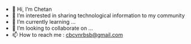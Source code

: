 - 👋 Hi, I’m Chetan
- 👀 I’m interested in sharing technological information to my community
- 🌱 I’m currently learning ...
- 💞️ I’m looking to collaborate on ...
- 📫 How to reach me : cbcvnrbsb@gmail.com

<!---
bc24-web is a ✨ special ✨ repository because its `Unique` (this file) appears on your GitHub profile.
You can click the Preview link to take a look at your changes.
--->
